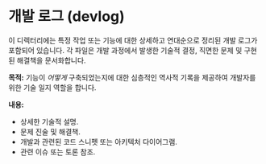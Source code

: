 # 개발 로그 (devlog)

이 디렉터리에는 특정 작업 또는 기능에 대한 상세하고 연대순으로 정리된 개발 로그가 포함되어 있습니다. 각 파일은 개발 과정에서 발생한 기술적 결정, 직면한 문제 및 구현된 해결책을 문서화합니다.

**목적:** 기능이 *어떻게* 구축되었는지에 대한 심층적인 역사적 기록을 제공하여 개발자를 위한 기술 일지 역할을 합니다.

**내용:**
-   상세한 기술적 설명.
-   문제 진술 및 해결책.
-   개발과 관련된 코드 스니펫 또는 아키텍처 다이어그램.
-   관련 이슈 또는 토론 참조.